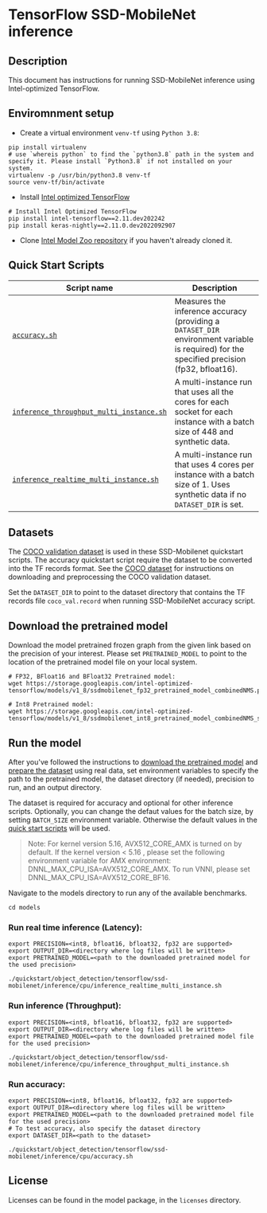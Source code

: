 <!--- 0. Title -->
# TensorFlow SSD-MobileNet inference

<!-- 10. Description -->
## Description

This document has instructions for running SSD-MobileNet inference using
Intel-optimized TensorFlow.

## Enviromnment setup

* Create a virtual environment `venv-tf` using `Python 3.8`:
```
pip install virtualenv
# use `whereis python` to find the `python3.8` path in the system and specify it. Please install `Python3.8` if not installed on your system.
virtualenv -p /usr/bin/python3.8 venv-tf
source venv-tf/bin/activate
```

* Install [Intel optimized TensorFlow](https://pypi.org/project/intel-tensorflow/2.11.dev202242/)
```
# Install Intel Optimized TensorFlow
pip install intel-tensorflow==2.11.dev202242
pip install keras-nightly==2.11.0.dev2022092907
```

* Clone [Intel Model Zoo repository](https://github.com/IntelAI/models) if you haven't already cloned it.

<!--- 40. Quick Start Scripts -->
## Quick Start Scripts

| Script name | Description |
|-------------|-------------|
| [`accuracy.sh`](/quickstart/object_detection/tensorflow/ssd-mobilenet/inference/cpu/accuracy.sh) | Measures the inference accuracy (providing a `DATASET_DIR` environment variable is required) for the specified precision (fp32, bfloat16). |
| [`inference_throughput_multi_instance.sh`](/quickstart/object_detection/tensorflow/ssd-mobilenet/inference/cpu/inference_throughput_multi_instance.sh) | A multi-instance run that uses all the cores for each socket for each instance with a batch size of 448 and synthetic data. |
| [`inference_realtime_multi_instance.sh`](/quickstart/object_detection/tensorflow/ssd-mobilenet/inference/cpu/inference_realtime_multi_instance.sh) | A multi-instance run that uses 4 cores per instance with a batch size of 1. Uses synthetic data if no `DATASET_DIR` is set. |

<!--- 30. Datasets -->
## Datasets

The [COCO validation dataset](http://cocodataset.org) is used in these
SSD-Mobilenet quickstart scripts. The accuracy quickstart script require the dataset to be converted into the TF records format.
See the [COCO dataset](https://github.com/IntelAI/models/tree/master/datasets/coco) for instructions on
downloading and preprocessing the COCO validation dataset.

Set the `DATASET_DIR` to point to the dataset directory that contains the TF records file `coco_val.record` when running SSD-MobileNet accuracy script.

## Download the pretrained model
Download the model pretrained frozen graph from the given link based on the precision of your interest. Please set `PRETRAINED_MODEL` to point to the location of the pretrained model file on your local system.
```
# FP32, BFloat16 and BFloat32 Pretrained model:
wget https://storage.googleapis.com/intel-optimized-tensorflow/models/v1_8/ssdmobilenet_fp32_pretrained_model_combinedNMS.pb

# Int8 Pretrained model:
wget https://storage.googleapis.com/intel-optimized-tensorflow/models/v1_8/ssdmobilenet_int8_pretrained_model_combinedNMS_s8.pb

```

## Run the model

After you've followed the instructions to [download the pretrained model](#download-the-pretrained-model)
and [prepare the dataset](#datasets) using real data, set environment variables to
specify the path to the pretrained model, the dataset directory (if needed), precision to run, and an output directory.

The dataset is required for accuracy and optional for other inference scripts.
Optionally, you can change the defaut values for the batch size, by setting `BATCH_SIZE` environment variable. Otherwise the default values in the [quick start scripts](#quick-start-scripts) will be used.

>Note: 
For kernel version 5.16, AVX512_CORE_AMX is turned on by default. If the kernel version < 5.16 , please set the following environment variable for AMX environment: DNNL_MAX_CPU_ISA=AVX512_CORE_AMX. To run VNNI, please set DNNL_MAX_CPU_ISA=AVX512_CORE_BF16.

Navigate to the models directory to run any of the available benchmarks.
```
cd models
```
### Run real time inference (Latency):
```
export PRECISION=<int8, bfloat16, bfloat32, fp32 are supported>
export OUTPUT_DIR=<directory where log files will be written>
export PRETRAINED_MODEL=<path to the downloaded pretrained model for the used precision>

./quickstart/object_detection/tensorflow/ssd-mobilenet/inference/cpu/inference_realtime_multi_instance.sh
```

### Run inference (Throughput):
```
export PRECISION=<int8, bfloat16, bfloat32, fp32 are supported>
export OUTPUT_DIR=<directory where log files will be written>
export PRETRAINED_MODEL=<path to the downloaded pretrained model file for the used precision>

./quickstart/object_detection/tensorflow/ssd-mobilenet/inference/cpu/inference_throughput_multi_instance.sh
```

### Run accuracy:
```
export PRECISION=<int8, bfloat16, bfloat32, fp32 are supported>
export OUTPUT_DIR=<directory where log files will be written>
export PRETRAINED_MODEL=<path to the downloaded pretrained model file for the used precision>
# To test accuracy, also specify the dataset directory
export DATASET_DIR=<path to the dataset>

./quickstart/object_detection/tensorflow/ssd-mobilenet/inference/cpu/accuracy.sh
```

<!--- 80. License -->
## License

Licenses can be found in the model package, in the `licenses` directory.
